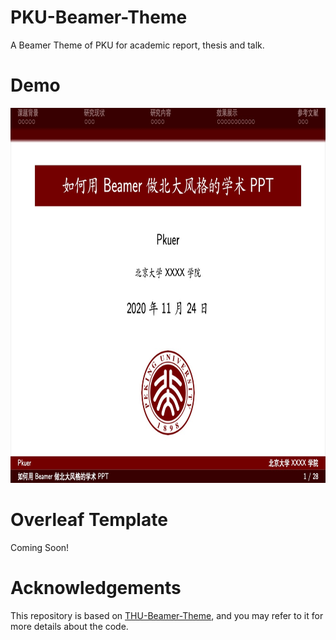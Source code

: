 # PKU-Beamer-Theme
 A Beamer Theme of PKU for academic report, thesis and talk.
# Demo
<img src="img/demo1.jpg" width="900px" height="600px"/>

# Overleaf Template
Coming Soon!

# Acknowledgements
This repository is based on [THU-Beamer-Theme](https://github.com/Trinkle23897/THU-Beamer-Theme), and you may refer to it for more details about the code.
